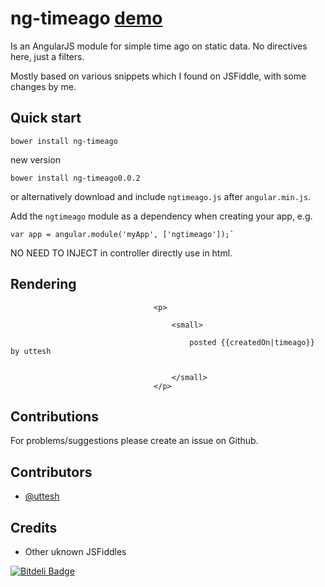 # ng-timeago <a href="http://uttesh.github.io/ngtimeago/">demo</a>

Is an AngularJS module for simple time ago on static data. No directives here, just a filters.

Mostly based on various snippets which I found on JSFiddle, with some changes by me.

## Quick start

```
bower install ng-timeago
```
new version
```
bower install ng-timeago0.0.2
```

or alternatively download and include `ngtimeago.js` after `angular.min.js`.

Add the `ngtimeago` module as a dependency when creating your app, e.g.

```
var app = angular.module('myApp', ['ngtimeago']);`
```

NO NEED TO INJECT in controller directly use in html.

## Rendering


```
                                <p>
                                    
                                    <small>

                                        posted {{createdOn|timeago}} by uttesh


                                    </small>
                                </p>
```


## Contributions

For problems/suggestions please create an issue on Github.

## Contributors

* [@uttesh](https://twitter.com/uttesh)

## Credits

* Other uknown JSFiddles


[![Bitdeli Badge](https://d2weczhvl823v0.cloudfront.net/uttesh/ngtimeago/trend.png)](https://bitdeli.com/free "Bitdeli Badge")

